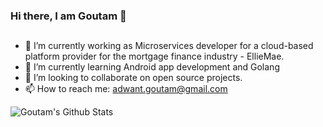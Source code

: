 ### Hi there, I am Goutam 👋 

## 
- 🔭 I’m currently working as Microservices developer for a cloud-based platform provider for the mortgage finance industry - EllieMae.
- 🌱 I’m currently learning Android app development and Golang
- 👯 I’m looking to collaborate on open source projects.
- 📫 How to reach me: adwant.goutam@gmail.com

<img align="left" alt="Goutam's Github Stats" src="https://github-readme-stats.codestackr.vercel.app/api?username=adwantgoutam&show_icons=true&hide_border=true&theme=merko" />
<br/>
